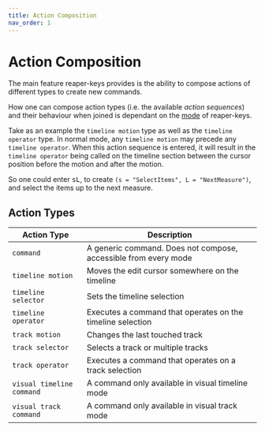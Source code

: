 ```yaml
---
title: Action Composition
nav_order: 1
---
```


# Action Composition

The main feature reaper-keys provides is the ability to compose actions of different types to create new commands. 

How one can compose action types (i.e. the available _action sequences_) and their behaviour when joined is dependant on the [mode](modes) of reaper-keys. 

Take as an example the `timeline motion` type as well as the `timeline operator` type. In normal mode, any `timeline motion` may precede any `timeline operator`. When this action sequence is entered, it will result in the `timeline operator` being called on the timeline section between the cursor position before the motion and after the motion.

So one could enter <kbd>sL</kbd>, to create `(s = "SelectItems", L = "NextMeasure")`, and select the items up to the next measure.

## Action Types

| Action Type | Description |
| ------ | ---- |
| `command` | A generic command. Does not compose, accessible from every mode |
| `timeline motion` | Moves the edit cursor somewhere on the timeline |
| `timeline selector` | Sets the timeline selection  |
| `timeline operator` | Executes a command that operates on the timeline selection |
| `track motion` | Changes the last touched track |
| `track selector` | Selects a track or multiple tracks |
| `track operator` | Executes a command that operates on a track selection |
| `visual timeline command` | A command only available in visual timeline mode |
| `visual track command` | A command only available in visual track mode |


